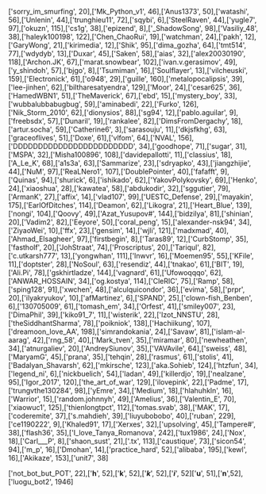 ['sorry_im_smurfing', 20],['Mk_Python_v1', 46],['Anus1373', 50],['watashi', 56],['Unlenin', 44],['trunghieu11', 72],['sqybi', 6],['SteelRaven', 44],['yugle7', 97],['okuzn', 115],['cs1g', 38],['epizend', 8],['_ShadowSong', 98],['Vasiliy_48', 38],['haleyk100198', 122],['Chen_ChaoRui', 19],['watchman', 24],['pakh', 12],['GaryWong', 21],['kirimedia', 12],['Shik', 95],['dima_gozha', 64],['tmt514', 77],['wdydyb', 13],['Duxar', 45],['Saken', 58],['aias', 32],['alex20030190', 118],['Archon.JK', 67],['marat.snowbear', 102],['ivan.v.gerasimov', 49],['y_shindoh', 57],['bjgo', 8],['Tsumiman', 16],['Soulflayer', 13],['vilcheuski', 159],['Electronick', 61],['o948', 29],['guille', 160],['metalopocalipsis', 39],['lee-jinhen', 62],['biltharesatyendra', 129],['Moor', 24],['cesar625', 36],['HamedWBN1', 51],['TheMaverick', 67],['ebd', 15],['mystery_boy', 33],['wubbalubbabugbug', 59],['aminabedi', 22],['Furko', 126],['Nik_Storm_2010', 62],['dionysios', 88],['sg94', 12],['pablo.aguilar', 9],['freebsdx', 57],['Dunaril', 19],['rankalee', 82],['DimsFromDergachy', 18],['artur.socha', 59],['Catherine6', 3],['sarasouju', 11],['dkjsfkhg', 63],['graceoflives', 51],['Doxe', 61],['vlfom', 64],['NVAL', 156],['DDDDDDDDDDDDDDDDDDDDDDDD', 34],['goodhope', 71],['sugar', 31],['MSPA', 32],['Misha100896', 108],['davidepallotti', 11],['classius', 18],['A_Le_K', 68],['a1s3a', 63],['Sammarize', 23],['sdryapko', 43],['jiangzhijie', 44],['NuM', 97],['ReaLNero1', 107],['DoublePointer', 40],['fafafft', 9],['Quinas', 94],['shurick', 6],['ishikado', 62],['YakovPolykovsky', 69],['Henko', 24],['xiaoshua', 28],['kawatea', 58],['abdukodir', 32],['sggutier', 79],['ArmanK', 27],['affix', 14],['vlad107', 99],['UESTC_Defense', 29],['mayakin', 175],['EarlOfDitches', 114],['Deamon', 62],['Likogra', 21],['Heart_Blue', 139],['nongi', 104],['Qoovy', 49],['Azat_Yusupov#', 144],['bidzilya', 81],['shinian', 20],['Vadim2', 82],['Eeyore', 50],['coral_peng', 15],['alexander-nsk94', 34],['ZiyaoWei', 10],['ffx', 23],['gensim', 14],['wjli', 121],['madxmad', 40],['Ahmad_Elsagheer', 97],['firstbegin', 8],['Taras89', 12],['CurbStomp', 35],['fastholf', 20],['JohStraat', 74],['Proscriptus', 20],['Tariqul', 82],['c.utkarsh777', 13],['yongwhan', 111],['lnwvr', 16],['Moemen95', 55],['KFile', 11],['doptster', 28],['NoSoul', 63],['resendiz', 44],['tnakao', 61],['BIT', 19],['Ali.Pi', 78],['gskhirtladze', 144],['vagnard', 61],['Ufowoqqqo', 62],['ANWAR_HOSSAIN', 34],['og.kostya', 114],['CleRIC', 75],['Ramp', 58],['sping128', 91],['xwchen', 48],['alculquicondor', 36],['evima', 58],['prpr', 20],['ilyakryukov', 10],['afMartinez', 6],['SPAND', 25],['clown-fish_Benben', 6],['130705009', 61],['tomash_em', 34],['Orfest', 41],['smiley007', 23],['DimaPhil', 39],['kiko91_7', 11],['wisterik', 22],['Izot_NNSTU', 28],['theSiddhantSharma', 78],['poikniok', 138],['Hachiikung', 107],['dreamoon_love_AA', 198],['simrandokania', 24],['Savaw', 81],['islam-al-aarag', 42],['rng_58', 40],['Mark_tven', 35],['miramar', 80],['newheathen', 34],['atnurgaliev', 20],['AndreySiunov', 35],['VAVAvile', 64],['sweiss', 48],['MaryamG', 45],['prana', 35],['tehqin', 28],['rasmus', 61],['stolis', 41],['Badalyan_Shavarsh', 62],['mkirsche', 123],['aka.Sohieb', 124],['htzfun', 34],['legend_ni', 6],['nickbuelich', 54],['ladan', 49],['killerdjo', 19],['nealzane', 95],['Igor_2017', 120],['the_art_of_war', 129],['ilovepink', 22],['Padme', 17],['trungvthe130284', 98],['yEmre', 34],['Medium', 18],['hlahuhkln', 16],['Warrior', 15],['random.johnnyh', 49],['Amelius', 36],['Valentin_E', 70],['xiaowuc1', 125],['thienlongtpct', 112],['tomas.svab', 38],['MAK', 17],['coderemite', 37],['s.mahdieh', 39],['liuyubobobo', 40],['ruban', 229],['ce1190222', 9],['Khaled91', 17],['Xerxes', 32],['upsolving', 45],['Tampere#', 38],['flash36', 35],['I_love_Tanya_Romanova', 242],['tux1986', 24],['Nox', 18],['Carl___P', 8],['shaon_sust', 21],['.tx', 113],['caustique', 73],['sicon54', 94],['m_p', 16],['Dmohan', 14],['practice_hard', 52],['alibaba', 195],['kewl', 16],['Akikaze', 153],['unit7', 38]


['not_bot_but_POT', 22],['______h______', 52],['______k______', 52],['_____k_____', 52],['_____i_____', 52]['______u______', 51],['______n______',52],['luogu_bot2', 1946]
